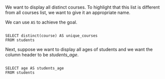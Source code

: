 We want to display all distinct courses.
To highlight that this list is different from all courses list, we want to give it an appropriate name.

We can use `AS` to achieve the goal.

<Editor lang="sql" dbName="students1.db">
<code>
SELECT distinct(course) AS unique_courses
FROM students
</code>
</Editor>

Next, suppose we want to display all ages of students and we want the column header to be _students_age_.

<Editor lang="sql" dbName="students1.db">
<code>
SELECT age AS students_age
FROM students
</code>
</Editor>